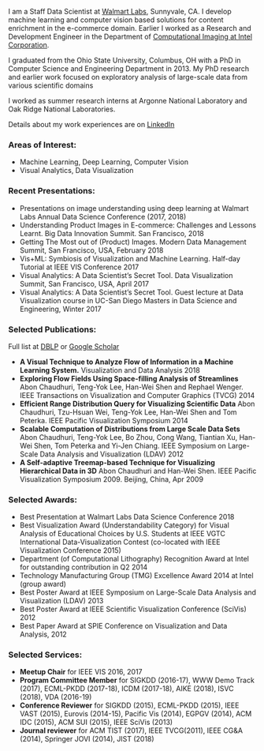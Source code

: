 I am a Staff Data Scientist at [Walmart Labs](https://www.walmartlabs.com), Sunnyvale, CA. I develop machine learning and computer vision based solutions for content enrichment in the e-commerce domain. Earlier I worked as a Research and Development Engineer in the Department of [Computational Imaging at Intel Corporation](http://download.intel.com/pressroom/kits/research/computational_litho_poster.pdf). 

I graduated from the Ohio State University, Columbus, OH with a PhD in Computer Science and Engineering Department in 2013. My PhD research and earlier work focused on exploratory analysis of large-scale data from various scientific domains

I worked as summer research interns at Argonne National Laboratory and Oak Ridge National Laboratories.

Details about my work experiences are on [LinkedIn](https://www.linkedin.com/in/abon-chaudhuri-b458599/)

### Areas of Interest:
- Machine Learning, Deep Learning, Computer Vision
- Visual Analytics, Data Visualization

### Recent Presentations:

- Presentations on image understanding using deep learning at Walmart Labs Annual Data Science Conference (2017, 2018)
- Understanding Product Images in E-commerce: Challenges and Lessons Learnt. Big Data Innovation Summit. San Francisco, 2018
- Getting The Most out of (Product) Images. Modern Data Management Summit, San Francisco, USA, February 2018 
- Vis+ML: Symbiosis of Visualization and Machine Learning. Half-day Tutorial at IEEE VIS Conference 2017
- Visual Analytics: A Data Scientist’s Secret Tool. Data Visualization Summit, San Francisco, USA, April 2017
- Visual Analytics: A Data Scientist’s Secret Tool. Guest lecture at Data Visualization course in UC-San Diego Masters in Data Science and Engineering, Winter 2017

### Selected Publications:

Full list at [DBLP](https://dblp.uni-trier.de/pers/hd/c/Chaudhuri:Abon) or [Google Scholar](https://scholar.google.com/citations?user=bBhk6VMAAAAJ&hl=en)

- **A Visual Technique to Analyze Flow of Information in a Machine Learning System.** Visualization and Data Analysis 2018
- **Exploring Flow Fields Using Space-filling Analysis of Streamlines** Abon Chaudhuri, Teng-Yok Lee, Han-Wei Shen and Rephael Wenger. IEEE Transactions on Visualization and Computer Graphics (TVCG) 2014
- **Efficient Range Distribution Query for Visualizing Scientific Data** Abon Chaudhuri, Tzu-Hsuan Wei, Teng-Yok Lee, Han-Wei Shen and Tom Peterka. IEEE Pacific Visualization Symposium 2014
- **Scalable Computation of Distributions from Large Scale Data Sets** Abon Chaudhuri, Teng-Yok Lee, Bo Zhou, Cong Wang, Tiantian Xu, Han-Wei Shen, Tom Peterka and Yi-Jen Chiang. IEEE Symposium on Large-Scale Data Analysis and Visualization (LDAV) 2012
- **A Self-adaptive Treemap-based Technique for Visualizing Hierarchical Data in 3D** Abon Chaudhuri and Han-Wei Shen. IEEE Pacific Visualization Symposium 2009. Beijing, China, Apr 2009

### Selected Awards:

- Best Presentation at Walmart Labs Data Science Conference 2018 
- Best Visualization Award (Understandability Category) for Visual Analysis of Educational Choices by U.S. Students at IEEE VGTC International Data-Visualization Contest (co-located with IEEE Visualization Conference 2015)
- Department (of Computational Lithography) Recognition Award at Intel for outstanding contribution in Q2 2014
- Technology Manufacturing Group (TMG) Excellence Award 2014 at Intel (group award)
- Best Poster Award at IEEE Symposium on Large-Scale Data Analysis and Visualization (LDAV) 2013
- Best Poster Award at IEEE Scientific Visualization Conference (SciVis) 2012
- Best Paper Award at SPIE Conference on Visualization and Data Analysis, 2012

### Selected Services:

- **Meetup Chair** for IEEE VIS 2016, 2017
- **Program Committee Member** for SIGKDD (2016-17), WWW Demo Track (2017), ECML-PKDD (2017-18), ICDM (2017-18), AIKE (2018), ISVC (2018), VDA (2016-19)
- **Conference Reviewer** for SIGKDD (2015), ECML-PKDD (2015), IEEE VAST (2015), Eurovis (2014-15), Pacific Vis (2014), EGPGV (2014), ACM IDC (2015), ACM SUI (2015), IEEE SciVis (2013)
- **Journal reviewer** for ACM TIST (2017), IEEE TVCG(2011), IEEE CG&A (2014), Springer JOVI (2014), JIST (2018)
